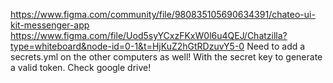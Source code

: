 https://www.figma.com/community/file/980835105690634391/chateo-ui-kit-messenger-app 
https://www.figma.com/file/Uod5syYCxzFKxW0l6u4QEJ/Chatzilla?type=whiteboard&node-id=0-1&t=HjKuZ2hGtRDzuvY5-0 
Need to add a secrets.yml on the other computers as well! 
With the secret key to generate a valid token. 
Check google drive! 

